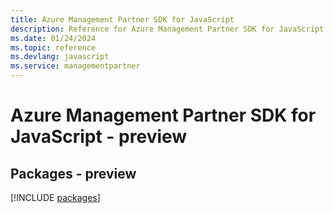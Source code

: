 ```yaml
---
title: Azure Management Partner SDK for JavaScript
description: Reference for Azure Management Partner SDK for JavaScript
ms.date: 01/24/2024
ms.topic: reference
ms.devlang: javascript
ms.service: managementpartner
---
```

# Azure Management Partner SDK for JavaScript - preview
## Packages - preview
[!INCLUDE [packages](management-partner-index.md)]